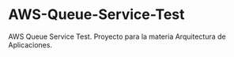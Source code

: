 # AWS-Queue-Service-Test
AWS Queue Service Test. Proyecto para la materia Arquitectura de Aplicaciones.
